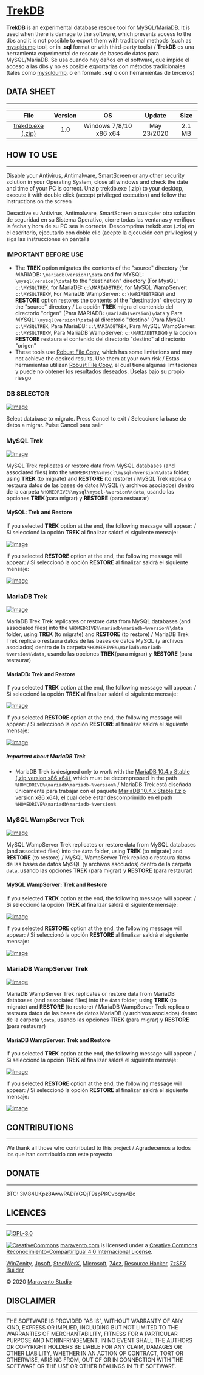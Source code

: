 # [TrekDB](https://www.maravento.com)

**TrekDB** is an experimental database rescue tool for MySQL/MariaDB. It is used when there is damage to the software, which prevents access to the dbs and it is not possible to export them with traditional methods (such as [mysqldump](https://mariadb.com/kb/en/mysqldump/) tool, or in **.sql** format or with third-party tools) / **TrekDB** es una herramienta experimental de rescate de bases de datos para MySQL/MariaDB. Se usa cuando hay daños en el software, que impide el acceso a las dbs y no es posible exportarlas con métodos tradicionales (tales como [mysqldump](https://mariadb.com/kb/en/mysqldump/), o en formato **.sql** o con herramientas de terceros)

## DATA SHEET

---

|File|Version|OS|Update|Size|
| :---: | :---: | :---: | :---: | :---: |
|[trekdb.exe (.zip)](https://raw.githubusercontent.com/maravento/trekdb/master/trekdb.zip)|1.0|Windows 7/8/10 x86 x64|May 23/2020|2.1 MB|

## HOW TO USE

---

Disable your Antivirus, Antimalware, SmartScreen or any other security solution in your Operating System, close all windows and check the date and time of your PC is correct. Unzip trekdb.exe (.zip) to your desktop, execute it with double click (accept privileged execution) and follow the instructions on the screen

Desactive su Antivirus, Antimalware, SmartScreen o cualquier otra solución de seguridad en su Sistema Operativo, cierre todas las ventanas y verifique la fecha y hora de su PC sea la correcta. Descomprima trekdb.exe (.zip) en el escritorio, ejecutarlo con doble clic (acepte la ejecución con privilegios) y siga las instrucciones en pantalla

### IMPORTANT BEFORE USE

- The **TREK** option migrates the contents of the "source" directory (for MARIADB: `\mariadb(version)\data` and for MYSQL: `\mysql(version)\data`) to the "destination" directory (For MysQL: `c:\MYSQLTREK`, for MariaDB: `c:\MARIADBTREK`, for MySQL WampServer: `c:\MYSQLTREKW`, For MariaDB WampServer: `c:\MARIADBTREKW`) and **RESTORE** option restores the contents of the "destination" directory to the "source" directory / La opción **TREK** migra el contenido del directorio "origen" (Para MARIADB: `\mariadb(version)\data` y Para MYSQL: `\mysql(version)\data`) al directorio "destino" (Para MysQL: `c:\MYSQLTREK`, Para MariaDB: `c:\MARIADBTREK`, Para MySQL WampServer: `c:\MYSQLTREKW`, Para MariaDB WampServer: `c:\MARIADBTREKW`) y la opción **RESTORE** restaura el contenido del directorio "destino" al directorio "origen"
- These tools use [Robust File Copy](https://en.wikipedia.org/wiki/Robocopy), which has some limitations and may not achieve the desired results. Use them at your own risk / Estas herramientas utilizan [Robust File Copy](https://es.wikipedia.org/wiki/Robocopy), el cual tiene algunas limitaciones y puede no obtener los resultados deseados. Úselas bajo su propio riesgo

### DB SELECTOR

[![Image](https://1.bp.blogspot.com/-RJB_IL4T3iE/XmF7YdWSKPI/AAAAAAAALKo/OA4YZ0yPrEg5RJl7g6iWH7xwtjdvzc5UQCLcBGAsYHQ/s1600/trekdb-selector.png)](https://www.maravento.com)

Select database to migrate. Press Cancel to exit / Seleccione la base de datos a migrar. Pulse Cancel para salir

### MySQL Trek

[![Image](https://1.bp.blogspot.com/-Jjkp7DQCDNM/XmF7VqHXAkI/AAAAAAAALKg/l8vSqF9isc4QrFas0n9fGZs0Uk-91g7AQCLcBGAsYHQ/s1600/trekdb-mysql.png)](https://www.maravento.com)

MySQL Trek replicates or restore data from MySQL databases (and associated files) into the `%HOMEDRIVE%\mysql\mysql-%version%\data` folder, using **TREK** (to migrate) and **RESTORE** (to restore) / MySQL Trek replica o restaura datos de las bases de datos MySQL (y archivos asociados) dentro de la carpeta `%HOMEDRIVE%\mysql\mysql-%version%\data`, usando las opciones **TREK**(para migrar) y **RESTORE** (para restaurar)

#### MySQL: Trek and Restore

If you selected **TREK** option at the end, the following message will appear: / Si seleccionó la opción **TREK** al finalizar saldrá el siguiente mensaje:

[![Image](https://1.bp.blogspot.com/-0nEo_0MfXu0/XmF7VRcAx5I/AAAAAAAALKc/l0JPHaIxI5odL25n2GmXsL2-SyW10qxRACLcBGAsYHQ/s1600/trekdb-mysql-end-trek.png)](https://www.maravento.com)

If you selected **RESTORE** option at the end, the following message will appear: / Si seleccionó la opción **RESTORE** al finalizar saldrá el siguiente mensaje:

[![Image](https://1.bp.blogspot.com/-EGAv0XgBXCI/XmF7VWCWkSI/AAAAAAAALKY/3A--wjEP8lsR0Ng1wk8bJbpUFH3jxjxSgCLcBGAsYHQ/s1600/trekdb-mysql-end-restore.png)](https://www.maravento.com)

### MariaDB Trek

[![Image](https://1.bp.blogspot.com/-uITXn-iW-gg/XmF7UCrRvPI/AAAAAAAALKM/f37Vd5xGXI0ou3NHYOvurSh1EPdnHFFkgCLcBGAsYHQ/s1600/trekdb-mariadb.png)](https://www.maravento.com)

MariaDB Trek Trek replicates or restore data from MySQL databases (and associated files) into the `%HOMEDRIVE%\mariadb\mariadb-%version%\data` folder, using **TREK** (to migrate) and **RESTORE** (to restore) / MariaDB Trek Trek replica o restaura datos de las bases de datos MySQL (y archivos asociados) dentro de la carpeta `%HOMEDRIVE%\mariadb\mariadb-%version%\data`, usando las opciones **TREK**(para migrar) y **RESTORE** (para restaurar)

#### MariaDB: Trek and Restore

If you selected **TREK** option at the end, the following message will appear: / Si seleccionó la opción **TREK** al finalizar saldrá el siguiente mensaje:

[![Image](https://1.bp.blogspot.com/-lxVaE1CjZQo/XmF7UBWHKXI/AAAAAAAALKQ/1Ysm01DfjLIPHapZR4LKgMRCh2d9gbuHQCLcBGAsYHQ/s1600/trekdb-mariadb-end-trek.png)](https://www.maravento.com)

If you selected **RESTORE** option at the end, the following message will appear: / Si seleccionó la opción **RESTORE** al finalizar saldrá el siguiente mensaje:

[![Image](https://1.bp.blogspot.com/-4_zd_-zcQvg/XmF7UUjSVnI/AAAAAAAALKU/y10JaXLya48wjT-pUfQV6B4GMAgXTEMmQCLcBGAsYHQ/s1600/trekdb-mariadb-end-restore.png)](https://www.maravento.com)

##### Important about MariaDB Trek

- MariaDB Trek is designed only to work with the [MariaDB 10.4.x Stable (.zip version x86 x64)](https://downloads.mariadb.org/mariadb/10.4.12/), which must be decompressed in the path `%HOMEDRIVE%\mariadb\mariadb-%version%` / MariaDB Trek está diseñada únicamente para trabajar con el paquete [MariaDB 10.4.x Stable (.zip version x86 x64)](https://downloads.mariadb.org/mariadb/10.4.12/), el cual debe estar descomprimido en el path `%HOMEDRIVE%\mariadb\mariadb-%version%`

### MySQL WampServer Trek

[![Image](https://1.bp.blogspot.com/-hBfmbtfVLTw/XmF7Z2s3AQI/AAAAAAAALK8/LmoVIiddwToBTa2VSE0NCI0cg5vCWVihACLcBGAsYHQ/s1600/trekdb-wampmysql.png)](https://www.maravento.com)

MySQL WampServer Trek replicates or restore data from MySQL databases (and associated files) into the `data` folder, using **TREK** (to migrate) and **RESTORE** (to restore) / MySQL WampServer Trek replica o restaura datos de las bases de datos MySQL (y archivos asociados) dentro de la carpeta `data`, usando las opciones **TREK** (para migrar) y **RESTORE** (para restaurar)

#### MySQL WampServer: Trek and Restore

If you selected **TREK** option at the end, the following message will appear: / Si seleccionó la opción **TREK** al finalizar saldrá el siguiente mensaje:

[![Image](https://1.bp.blogspot.com/-A1g6Tbe3SM0/XmF7Z0ra0zI/AAAAAAAALK4/qULod2aGLUs2vSeRS1rkYdNLD6_pv8_9ACLcBGAsYHQ/s1600/trekdb-wampmysql-end-trek.png)](https://www.maravento.com)

If you selected **RESTORE** option at the end, the following message will appear: / Si seleccionó la opción **RESTORE** al finalizar saldrá el siguiente mensaje:

[![Image](https://1.bp.blogspot.com/-WuvdodOnLi0/XmF7Zrq9CMI/AAAAAAAALK0/G3ud9Z_S5R4KNTJEYgJ2J6wfKC4NiD-tQCLcBGAsYHQ/s1600/trekdb-wampmysql-end-restore.png)](https://www.maravento.com)

### MariaDB WampServer Trek

[![Image](https://1.bp.blogspot.com/-qtXO_hBmwxU/XmF7Y4LNZWI/AAAAAAAALKw/2fj1m84vH-o91JAZaZlYZ49c30e2TN_EgCLcBGAsYHQ/s1600/trekdb-wampmariadb.png)](https://www.maravento.com)

MariaDB WampServer Trek replicates or restore data from MariaDB databases (and associated files) into the `data` folder, using **TREK** (to migrate) and **RESTORE** (to restore) / MariaDB WampServer Trek replica o restaura datos de las bases de datos MariaDB (y archivos asociados) dentro de la carpeta `\data`, usando las opciones **TREK** (para migrar) y **RESTORE** (para restaurar)

#### MariaDB WampServer: Trek and Restore

If you selected **TREK** option at the end, the following message will appear: / Si seleccionó la opción **TREK** al finalizar saldrá el siguiente mensaje:

[![Image](https://1.bp.blogspot.com/-cIgXndRRG8M/XmF7YospfdI/AAAAAAAALKs/79lnV4tY0TIf3-iO6Ew23Gpjfp185lnKQCLcBGAsYHQ/s1600/trekdb-wampmariadb-end-trek.png)](https://www.maravento.com)

If you selected **RESTORE** option at the end, the following message will appear: / Si seleccionó la opción **RESTORE** al finalizar saldrá el siguiente mensaje:

[![Image](https://1.bp.blogspot.com/-BeEVtP4G7_k/XmF7X4zFPEI/AAAAAAAALKk/jj_gkI9LGlcJP4mJrenYwOkQyYsdIv0LQCLcBGAsYHQ/s1600/trekdb-wampmariadb-end-restore.png)](https://www.maravento.com)

## CONTRIBUTIONS

---

We thank all those who contributed to this project / Agradecemos a todos los que han contribuido con este proyecto

## DONATE

---

BTC: 3M84UKpz8AwwPADiYGQjT9spPKCvbqm4Bc

## LICENCES

---

[![GPL-3.0](https://img.shields.io/badge/License-GPLv3-blue.svg)](https://www.gnu.org/licenses/gpl.txt)

[![CreativeCommons](https://licensebuttons.net/l/by-sa/4.0/88x31.png)](http://creativecommons.org/licenses/by-sa/4.0/)
[maravento.com](https://www.maravento.com) is licensed under a [Creative Commons Reconocimiento-CompartirIgual 4.0 Internacional License](http://creativecommons.org/licenses/by-sa/4.0/).

[WinZenity](https://github.com/maravento/winzenity), [Jpsoft](https://jpsoft.com/), [SteelWerX](https://fstaal01.home.xs4all.nl/swreg-us.html), [Microsoft](https://www.microsoft.com/), [74cz](http://74.cz/es/make-sfx/index.php), [Resource Hacker](http://www.angusj.com/resourcehacker/), [7zSFX Builder](https://sourceforge.net/projects/s-zipsfxbuilder/)

© 2020 [Maravento Studio](https://www.maravento.com)

## DISCLAIMER

---

THE SOFTWARE IS PROVIDED "AS IS", WITHOUT WARRANTY OF ANY KIND, EXPRESS OR IMPLIED, INCLUDING BUT NOT LIMITED TO THE WARRANTIES OF MERCHANTABILITY, FITNESS FOR A PARTICULAR PURPOSE AND NONINFRINGEMENT. IN NO EVENT SHALL THE AUTHORS OR COPYRIGHT HOLDERS BE LIABLE FOR ANY CLAIM, DAMAGES OR OTHER LIABILITY, WHETHER IN AN ACTION OF CONTRACT, TORT OR OTHERWISE, ARISING FROM, OUT OF OR IN CONNECTION WITH THE SOFTWARE OR THE USE OR OTHER DEALINGS IN THE SOFTWARE.
